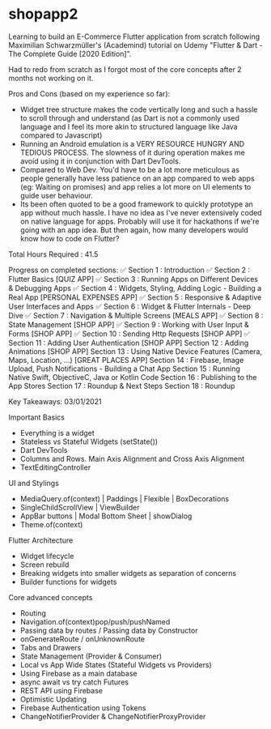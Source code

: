 # shopapp2

Learning to build an E-Commerce Flutter application from scratch following Maximilian Schwarzmüller's (Academind) tutorial on Udemy "Flutter & Dart - The Complete Guide [2020 Edition]".

Had to redo from scratch as I forgot most of the core concepts after 2 months not working on it.

Pros and Cons (based on my experience so far):
- Widget tree structure makes the code vertically long and such a hassle to scroll through and understand (as Dart is not a commonly used language and I feel its more akin to structured language like Java compared to Javascript)
- Running an Android emulation is a VERY RESOURCE HUNGRY AND TEDIOUS PROCESS. The slowness of it during operation makes me avoid using it in conjunction with Dart DevTools.
- Compared to Web Dev. You'd have to be a lot more meticulous as people generally have less patience on an app compared to web apps (eg: Waiting on promises) and app relies a lot more on UI elements to guide user behaviour.
- Its been often quoted to be a good framework to quickly prototype an app without much hassle. I have no idea as I've never extensively coded on native language for apps. Probably will use it for hackathons if we're going with an app idea. But then again, how many developers would know how to code on Flutter?

Total Hours Required : 41.5

Progress on completed sections:
✅ Section 1 : Introduction
✅ Section 2 : Flutter Basics [QUIZ APP]
✅ Section 3 : Running Apps on Different Devices & Debugging Apps
✅ Section 4 : Widgets, Styling, Adding Logic - Building a Real App [PERSONAL EXPENSES APP]
✅ Section 5 : Responsive & Adaptive User Interfaces and Apps
✅ Section 6 : Widget & Flutter Internals - Deep Dive
✅ Section 7 : Navigation & Multiple Screens [MEALS APP]
✅ Section 8 : State Management [SHOP APP]
✅ Section 9 : Working with User Input & Forms [SHOP APP]
✅ Section 10 : Sending Http Requests [SHOP APP]
✅ Section 11 : Adding User Authentication [SHOP APP]
Section 12 : Adding Animations [SHOP APP]
Section 13 : Using Native Device Features (Camera, Maps, Location, ...) [GREAT PLACES APP]
Section 14 : Firebase, Image Upload, Push Notifications - Building a Chat App
Section 15 : Running Native Swift, ObjectiveC, Java or Kotlin Code
Section 16 : Publishing to the App Stores
Section 17 : Roundup & Next Steps
Section 18 : Roundup

Key Takeaways:
03/01/2021

Important Basics
- Everything is a widget
- Stateless vs Stateful Widgets (setState())
- Dart DevTools
- Columns and Rows. Main Axis Alignment and Cross Axis Alignment
- TextEditingController

UI and Stylings
- MediaQuery.of(context) | Paddings | Flexible | BoxDecorations
- SingleChildScrollView | ViewBuilder
- AppBar buttons | Modal Bottom Sheet | showDialog
- Theme.of(context)

Flutter Architecture
- Widget lifecycle
- Screen rebuild
- Breaking widgets into smaller widgets as separation of concerns
- Builder functions for widgets

Core advanced concepts
- Routing
- Navigation.of(context)pop/push/pushNamed
- Passing data by routes / Passing data by Constructor
- onGenerateRoute / onUnknownRoute
- Tabs and Drawers
- State Management (Provider & Consumer)
- Local vs App Wide States (Stateful Widgets vs Providers)
- Using Firebase as a main database
- async await vs try catch Futures
- REST API using Firebase
- Optimistic Updating
- Firebase Authentication using Tokens
- ChangeNotifierProvider & ChangeNotifierProxyProvider

